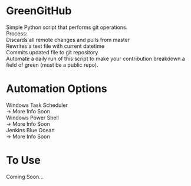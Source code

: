 # GreenGitHub
Simple Python script that performs git operations. <br/>
Process: <br/>
Discards all remote changes and pulls from master <br/>
Rewrites a text file with current datetime <br/>
Commits updated file to git repository <br/>
Automate a daily run of this script to make your contribution breakdown a field of green (must be a public repo).

# Automation Options
Windows Task Scheduler <br/>
-> More Info Soon <br/>
Windows Power Shell <br/>
-> More Info Soon <br/>
Jenkins Blue Ocean <br/>
-> More Info Soon <br/>

# To Use
Coming Soon...

